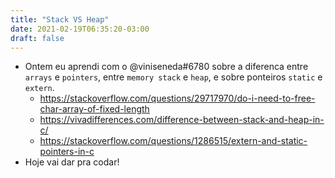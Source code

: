 ```yaml
---
title: "Stack VS Heap"
date: 2021-02-19T06:35:20-03:00
draft: false
---
```


- Ontem eu aprendi com o @viniseneda#6780
  sobre a diferenca entre `arrays` e `pointers`, entre `memory stack` e `heap`, e sobre ponteiros `static` e `extern`.
  - https://stackoverflow.com/questions/29717970/do-i-need-to-free-char-array-of-fixed-length
  - https://vivadifferences.com/difference-between-stack-and-heap-in-c/
  - https://stackoverflow.com/questions/1286515/extern-and-static-pointers-in-c
- Hoje vai dar pra codar!
